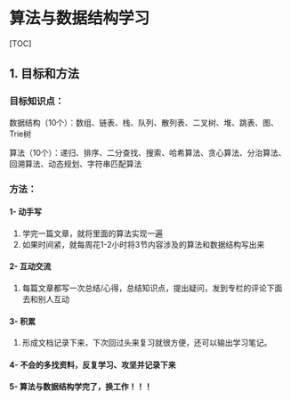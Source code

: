 # 算法与数据结构学习

[TOC]



## 1. 目标和方法

### 目标知识点：

 数据结构（10个）：数组、链表、栈、队列、散列表、二叉树、堆、跳表、图、Trie树

算法（10个）：递归、排序、二分查找、搜索、哈希算法、贪心算法、分治算法、回溯算法、动态规划、字符串匹配算法



### 方法：
#### 1- 动手写

1. 学完一篇文章，就将里面的算法实现一遍
2. 如果时间紧，就每周花1-2小时将3节内容涉及的算法和数据结构写出来

#### 2- 互动交流

1. 每篇文章都写一次总结/心得，总结知识点，提出疑问，发到专栏的评论下面去和别人互动

#### 3- 积累

1. 形成文档记录下来，下次回过头来复习就很方便，还可以输出学习笔记。

#### 4- 不会的多找资料，反复学习、攻坚并记录下来



#### 5- 算法与数据结构学完了，换工作！！！









